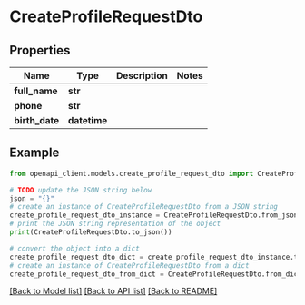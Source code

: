 # CreateProfileRequestDto


## Properties

Name | Type | Description | Notes
------------ | ------------- | ------------- | -------------
**full_name** | **str** |  | 
**phone** | **str** |  | 
**birth_date** | **datetime** |  | 

## Example

```python
from openapi_client.models.create_profile_request_dto import CreateProfileRequestDto

# TODO update the JSON string below
json = "{}"
# create an instance of CreateProfileRequestDto from a JSON string
create_profile_request_dto_instance = CreateProfileRequestDto.from_json(json)
# print the JSON string representation of the object
print(CreateProfileRequestDto.to_json())

# convert the object into a dict
create_profile_request_dto_dict = create_profile_request_dto_instance.to_dict()
# create an instance of CreateProfileRequestDto from a dict
create_profile_request_dto_from_dict = CreateProfileRequestDto.from_dict(create_profile_request_dto_dict)
```
[[Back to Model list]](../README.md#documentation-for-models) [[Back to API list]](../README.md#documentation-for-api-endpoints) [[Back to README]](../README.md)


